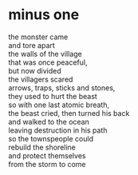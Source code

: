 # minus one

the monster came<br/>
and tore apart<br/>
the walls of the village<br/>
that was once peaceful,<br/>
but now divided<br/>
the villagers scared<br/>
arrows, traps, sticks and stones,<br/>
they used to hurt the beast<br/>
so with one last atomic breath,<br/>
the beast cried, then turned his back<br/> 
and walked to the ocean<br/>
leaving destruction in his path<br/>
so the townspeople could<br/>
rebuild the shoreline<br/>
and protect themselves<br/>
from the storm to come
